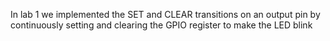 In lab 1 we implemented the SET and CLEAR transitions on an output pin by continuously setting and clearing the GPIO register to make the LED blink